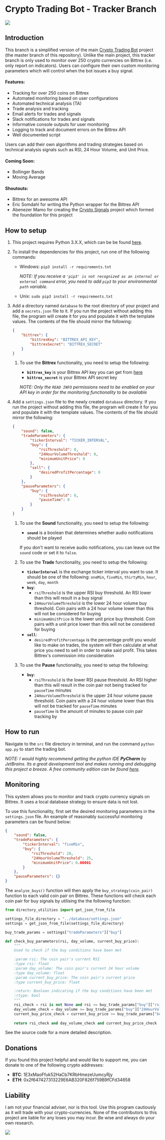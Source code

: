 # Crypto Trading Bot - Tracker Branch

![](https://static01.nyt.com/images/2015/03/08/sunday-review/08ROBOT/08ROBOT-master1050.gif)

## Introduction

This branch is a simplified version of the main [Crypto Trading Bot](https://github.com/JPStrydom/Crypto-Trading-Bot) 
project (the master branch of this repository). Unlike the main project, this tracker branch is only used to monitor over 
250 crypto currencies on Bittrex (i.e. only report on indicators). Users can configure their own custom monitoring parameters 
which will control when the bot issues a buy signal.

#### Features:
* Tracking for over 250 coins on Bittrex
* Automated monitoring based on user configurations
* Automated technical analysis (TA)
* Trade analysis and tracking
* Email alerts for trades and signals
* Slack notifications for trades and signals
* Informative console outputs for user monitoring
* Logging to track and document errors on the Bittrex API
* Well documented script

Users can add their own algorithms and trading strategies based on technical analysis signals such as RSI, 24 Hour Volume,
and Unit Price.

#### Coming Soon:
* Bollinger Bands
* Moving Average

#### Shoutouts:
* Bittrex for an awesome API
* Eric Somdahl for writing the Python wrapper for the Bittrex API
* Abenezer Mamo for creating the [Crypto Signals](https://github.com/AbenezerMamo/crypto-signal) project which formed the
foundation for this project

## How to setup
1) This project requires Python 3.X.X, which can be be found [here](https://www.python.org/ftp/python/3.6.3/python-3.6.3.exe).

2) To install the dependencies for this project, run one of the following commands:
    * Windows: `pip3 install -r requirements.txt`
    
        *NOTE: If you receive a `'pip3' is not recognized as an internal or external command` error, you 
        need to add `pip3` to your environmental `path` variable.*
        
    * Unix: `sudo pip3 install -r requirements.txt` 

3) Add a directory named `database` to the root directory of your project and add a `secrets.json` file to it. If you 
run the project without adding this file, the program will create it for you and populate it with the template values.
The contents of the file should mirror the following:
    ```json
    {
        "bittrex": {
            "bittrexKey": "BITTREX_API_KEY",
            "bittrexSecret": "BITTREX_SECRET"
        }
    }
    ```
    1) To use the **Bittrex** functionality, you need to setup the following:
        * **`bittrex_key`** is your Bittrex API key you can get from [here](https://bittrex.com/Manage#sectionApi)
        * **`bittrex_secret`** is your Bittrex API secret key
        
        *NOTE: Only the `READ INFO` permissions need to be enabled on your API key in order for the monitoring 
        functionality to be available*

4) Add a `settings.json` file to the newly created `database` directory. If you run the project without adding this file, 
the program will create it for you and populate it with the template values. The contents of the file should mirror the 
following:
    ```json
    {
        "sound": false,
        "tradeParameters": {
            "tickerInterval": "TICKER_INTERVAL",
            "buy": {
                "rsiThreshold": 0,
                "24HourVolumeThreshold": 0,
                "minimumUnitPrice": 0
            },
            "sell": {
                "desiredProfitPercentage": 0
            }
        },
        "pauseParameters": {
            "buy": {
                "rsiThreshold": 0,
                "pauseTime": 0
            }
        }
    }
    ```
    1) To use the **Sound** functionality, you need to setup the following:
         * **`sound`** is a boolean that determines whether audio notifications should be played
         
        If you don't want to receive audio notifications, you can leave out the `sound` code or set it to `false`.
    
    2) To use the **Trade** functionality, you need to setup the following:
        * **`tickerInterval`** is the exchange ticker interval you want to use. It should be one of the following: `oneMin`,
        `fiveMin`, `thirtyMin`, `hour`, `week`, `day`, `month`
        * **`buy`**: 
            * `rsiThreshold` is the upper RSI buy threshold. An RSI lower than this will result in a buy signal
            * `24HourVolumeThreshold` is the lower 24 hour volume buy threshold. Coin pairs with a 24 hour volume lower than 
            this will not be considered for buying
            * `minimumUnitPrice` is the lower unit price buy threshold. Coin pairs with a unit price lower than this will not 
            be considered for buying
        * **`sell`**: 
            * `desiredProfitPercentage` is the percentage profit you would like to make on trades, the system will then 
            calculate at what price you need to sell in order to make said profit. This takes Bittrex's commission into 
            consideration
    
    3) To use the **Pause** functionality, you need to setup the following:
        * **`buy`**: 
            * `rsiThreshold` is the lower RSI pause threshold. An RSI higher than this will result in the coin pair not being 
            tracked for `pauseTime` minutes
            * `24HourVolumeThreshold` is the upper 24 hour volume pause threshold. Coin pairs with a 24 hour volume lower 
            than this will not be tracked for `pauseTime` minutes
            * `pauseTime` is the amount of minutes to pause coin pair tracking by


## How to run
Navigate to the `src` file directory in terminal, and run the command `python app.py` to start the trading bot.

*NOTE: I would highly recommend getting the python IDE **PyCharm** by JetBrains. Its a great development tool and makes 
running and debugging this project a breeze. A free community edition can be found 
[here](https://www.jetbrains.com/pycharm/download).*

## Monitoring
This system allows you to monitor and track crypto currency signals on Bittrex. It uses a local database strategy 
to ensure data is not lost.

To use this functionality, first set the desired monitoring parameters in the `settings.json` file. An example of reasonably 
successful monitoring parameters can be found below:
```json
{
    "sound": false,
    "tradeParameters": {
        "tickerInterval": "fiveMin",
        "buy": {
            "rsiThreshold": 20,
            "24HourVolumeThreshold": 25,
            "minimumUnitPrice": 0.00001
        }
    },
    "pauseParameters": {}
}
```

The `analyse_buys()` function will then apply the `buy_strategy(coin_pair)`  function to each valid coin pair on Bittrex. 
These functions will check each coin pair for buy signals by utilising the the following function:
```python
from directory_utilities import get_json_from_file

settings_file_directory = "../database/settings.json"
settings = get_json_from_file(settings_file_directory)

buy_trade_params = settings["tradeParameters"]["buy"]

def check_buy_parameters(rsi, day_volume, current_buy_price):
    """
    Used to check if the buy conditions have been met

    :param rsi: The coin pair's current RSI
    :type rsi: float
    :param day_volume: The coin pair's current 24 hour volume
    :type day_volume: float
    :param current_buy_price: The coin pair's current price
    :type current_buy_price: float

    :return: Boolean indicating if the buy conditions have been met
    :rtype: bool
    """
    rsi_check = rsi is not None and rsi <= buy_trade_params["buy"]["rsiThreshold"]
    day_volume_check = day_volume >= buy_trade_params["buy"]["24HourVolumeThreshold"]
    current_buy_price_check = current_buy_price >= buy_trade_params["buy"]["minimumUnitPrice"]
    
    return rsi_check and day_volume_check and current_buy_price_check
```

See the source code for a more detailed description.

## Donations

If you found this project helpful and would like to support me, you can donate to one of the following crypto addresses:

* **BTC**: 1E3xMaoFfuk52HaCb7KRbHmezeUumcyRjy
* **ETH**: 0x2f647427313229E6AB320F826f759B9fCFd34658


## Liability
I am not your financial adviser, nor is this tool. Use this program cautiously as it will trade with your crypto-currencies. 
None of the contributors to this project are liable for any loses you may incur. Be wise and always do your own research.


![](https://cdn-images-1.medium.com/max/1600/1*SKlPuk4vscYs3bl1bFdT5g.gif)

